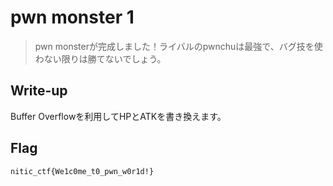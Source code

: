 # pwn monster 1

> pwn monsterが完成しました！ライバルのpwnchuは最強で、バグ技を使わない限りは勝てないでしょう。

## Write-up

Buffer Overflowを利用してHPとATKを書き換えます。

## Flag

`nitic_ctf{We1c0me_t0_pwn_w0r1d!}`
